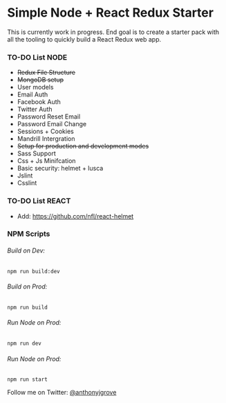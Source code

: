 # Simple Node + React Redux Starter

This is currently work in progress.  End goal is to create a starter pack with all the tooling
to quickly build a React Redux web app.



### TO-DO List NODE
*  ~~Redux File Structure~~
*  ~~MongoDB setup~~
*  User models
*  Email Auth
*  Facebook Auth
*  Twitter Auth
*  Password Reset Email
*  Password Email Change
*  Sessions + Cookies
*  Mandrill Intergration
*  ~~Setup for production and development modes~~
*  Sass Support 
*  Css + Js Minifcation
*  Basic security: helmet + lusca 
*  Jslint
*  Csslint

### TO-DO List REACT
*  Add: https://github.com/nfl/react-helmet

### NPM Scripts

###### Build on Dev:
```
npm run build:dev
```
###### Build on Prod:
```
npm run build
```
###### Run Node on Prod:
```
npm run dev
```
###### Run Node on Prod:
```
npm run start
```

Follow me on Twitter: [@anthonyjgrove](https://twitter.com/anthonyjgrove)